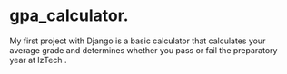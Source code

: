# gpa_calculator.
My first project with Django is a basic calculator that calculates your average grade and determines whether you pass or fail the preparatory year at IzTech .

